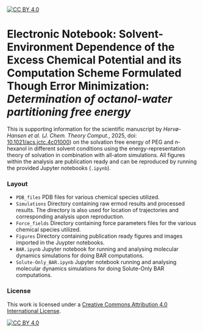 [![CC BY 4.0][cc-by-shield]][cc-by]

# Electronic Notebook: Solvent-Environment Dependence of the Excess Chemical Potential and its Computation Scheme Formulated Though Error Minimization: *Determination of octanol-water partitioning free energy* 

This is supporting information for the scientific manuscript by _Hervø-Hansen et al._ (_J. Chem. Theory Comput._, 2025, doi: [10.1021/acs.jctc.4c01000](https://doi.org/10.1021/acs.jctc.4c01000)) on the solvation free energy of PEG and *n*-hexanol in different solvent conditions using the energy-representation theory of solvation in combination with all-atom simulations. All figures within the analysis are publication ready and can be reproduced by running the provided Jupyter notebooks (`.ipynb`). 

### Layout
- `PDB_files` PDB files for various chemical species utilized.
- `Simulations` Directory containing raw ermod results and processed results. The directory is also used for location of trajectories and corresponding analysis upon reproduction.
- `Force_fields` Directory containing force parameters files for the various chemical species utilized.
- `Figures` Directory containing publication ready figures and images imported in the Juypter notebooks.
- `BAR.ipynb` Jupyter notebook for running and analysing molecular dynamics simulations for doing BAR computations.
- `Solute-Only_BAR.ipynb` Jupyter notebook running and analysing molecular dynamics simulations for doing Solute-Only BAR computations.

### License
This work is licensed under a
[Creative Commons Attribution 4.0 International License][cc-by].

[![CC BY 4.0][cc-by-image]][cc-by]

[cc-by]: http://creativecommons.org/licenses/by/4.0/
[cc-by-image]: https://i.creativecommons.org/l/by/4.0/88x31.png
[cc-by-shield]: https://img.shields.io/badge/License-CC%20BY%204.0-lightgrey.svg

